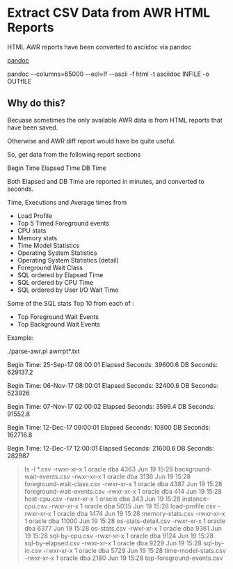 
# Extract CSV Data from AWR HTML Reports


HTML AWR reports have been converted to asciidoc via pandoc

[pandoc](https://pandoc.org/)

pandoc --columns=65000 --eol=lf --ascii -f html -t asciidoc INFILE -o OUTfILE

## Why do this?

Becuase sometimes the only available AWR data is from HTML reports that have been saved.

Otherwise and AWR diff report would have be quite useful.

So, get data from the following report sections


Begin Time
Elapsed Time 
DB Time

Both Elapsed and DB Time are reported in minutes, and converted to seconds.

Time, Executions and Average times from 

- Load Profile
- Top 5 Timed Foreground events
- CPU stats
- Memory stats
- Time Model Statistics
- Operating System Statistics
- Operating System Statistics (detail)
- Foreground Wait Class
- SQL ordered by Elapsed Time
- SQL ordered by CPU Time
- SQL ordered by User I/O Wait Time

Some of the SQL stats
Top 10 from each of :

- Top Foreground Wait Events
- Top Background Wait Events


Example:


./parse-awr.pl awrrpt*.txt

Begin Time: 25-Sep-17 08:00:01
Elapsed Seconds: 39600.6
DB Seconds: 629137.2
 
Begin Time: 06-Nov-17 08:00:01
Elapsed Seconds: 32400.6
DB Seconds: 523926

Begin Time: 07-Nov-17 02:00:02
Elapsed Seconds: 3599.4
DB Seconds: 91552.8

Begin Time: 12-Dec-17 09:00:01
Elapsed Seconds: 10800
DB Seconds: 162718.8

Begin Time: 12-Dec-17 12:00:01
Elapsed Seconds: 21600.6
DB Seconds: 282987


>  ls -l *.csv
-rwxr-xr-x 1 oracle dba  4363 Jun 19 15:28 background-wait-events.csv
-rwxr-xr-x 1 oracle dba  3136 Jun 19 15:28 foreground-wait-class.csv
-rwxr-xr-x 1 oracle dba  4387 Jun 19 15:28 foreground-wait-events.csv
-rwxr-xr-x 1 oracle dba   414 Jun 19 15:28 host-cpu.csv
-rwxr-xr-x 1 oracle dba   343 Jun 19 15:28 instance-cpu.csv
-rwxr-xr-x 1 oracle dba  5035 Jun 19 15:28 load-profile.csv
-rwxr-xr-x 1 oracle dba  1474 Jun 19 15:28 memory-stats.csv
-rwxr-xr-x 1 oracle dba 11000 Jun 19 15:28 os-stats-detail.csv
-rwxr-xr-x 1 oracle dba  6377 Jun 19 15:28 os-stats.csv
-rwxr-xr-x 1 oracle dba  9361 Jun 19 15:28 sql-by-cpu.csv
-rwxr-xr-x 1 oracle dba  9124 Jun 19 15:28 sql-by-elapsed.csv
-rwxr-xr-x 1 oracle dba  9229 Jun 19 15:28 sql-by-io.csv
-rwxr-xr-x 1 oracle dba  5729 Jun 19 15:28 time-model-stats.csv
-rwxr-xr-x 1 oracle dba  2180 Jun 19 15:28 top-foreground-events.csv


